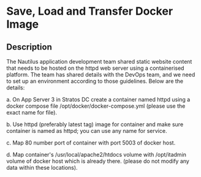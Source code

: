 # Save, Load and Transfer Docker Image

## Description

The Nautilus application development team shared static website content that needs to be hosted on the httpd web server using a containerised platform. The team has shared details with the DevOps team, and we need to set up an environment according to those guidelines. Below are the details:



a. On App Server 3 in Stratos DC create a container named httpd using a docker compose file /opt/docker/docker-compose.yml (please use the exact name for file).


b. Use httpd (preferably latest tag) image for container and make sure container is named as httpd; you can use any name for service.


c. Map 80 number port of container with port 5003 of docker host.


d. Map container's /usr/local/apache2/htdocs volume with /opt/itadmin volume of docker host which is already there. (please do not modify any data within these locations).